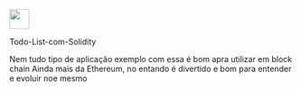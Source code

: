 

<img style="align=" src="https://cdn.jsdelivr.net/gh/devicons/devicon/icons/solidity/solidity-original.svg" width="35" height="35" />
<p>Todo-List-com-Solidity</p>
<p>Nem tudo tipo de aplicação exemplo com essa é bom apra utilizar em block chain
    Ainda mais da Ethereum, no entando é divertido e bom para entender e evoluir noe mesmo</p>               
  

